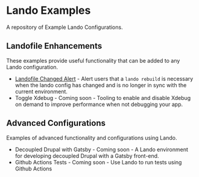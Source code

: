 # Lando Examples

A repository of Example Lando Configurations.

## Landofile Enhancements

These examples provide useful functionality that can be added to any Lando configuration.

- [Landofile Changed Alert](https://github.com/AaronFeledy/lando-examples/tree/master/landofile-changed-alert) - Alert users that a `lando rebuild` is necessary when the lando config has changed and is no longer in sync with the current environment.
- Toggle Xdebug - Coming soon - Tooling to enable and disable Xdebug on demand to improve performance when not debugging your app.

## Advanced Configurations

Examples of advanced functionality and configurations using Lando.

- Decoupled Drupal with Gatsby - Coming soon - A Lando environment for developing decoupled Drupal with a Gatsby front-end.
- Github Actions Tests - Coming soon - Use Lando to run tests using Github Actions
